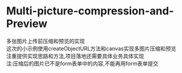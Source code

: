 # Multi-picture-compression-and-Preview
多张图片上传前压缩和预览的实现<br>
这次的小示例使用createObjectURL方法和canvas实现多图片压缩和预览<br>
注重提供实现思路和方法,项目落地还需要具体业务具体实现<br>
注:压缩后的图片已不是form表单中的内容,不能再用form表单提交

